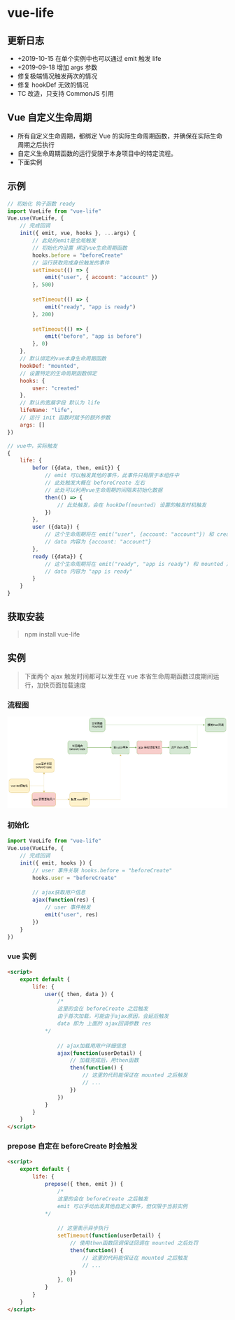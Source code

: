 # vue-life

## 更新日志

-   +2019-10-15 在单个实例中也可以通过 emit 触发 life
-   +2019-09-18 增加 args 参数
-   修复极端情况触发两次的情况
-   修复 hookDef 无效的情况
-   TC 改造，只支持 CommonJS 引用

## Vue 自定义生命周期

-   所有自定义生命周期，都绑定 Vue 的实际生命周期函数，并确保在实际生命周期之后执行
-   自定义生命周期函数的运行受限于本身项目中的特定流程。
-   下面实例

## 示例

```javascript
// 初始化 钩子函数 ready
import VueLife from "vue-life"
Vue.use(VueLife, {
    // 完成回调
    init({ emit, vue, hooks }, ...args) {
        // 此处的emit是全局触发
        // 初始化内设置 绑定vue生命周期函数
        hooks.before = "beforeCreate"
        // 运行获取完成身份触发的事件
        setTimeout(() => {
            emit("user", { account: "account" })
        }, 500)

        setTimeout(() => {
            emit("ready", "app is ready")
        }, 200)

        setTimeout(() => {
            emit("before", "app is before")
        }, 0)
    },
    // 默认绑定的vue本身生命周期函数
    hookDef: "mounted",
    // 设置特定的生命周期函数绑定
    hooks: {
        user: "created"
    },
    // 默认的宽展字段 默认为 life
    lifeName: "life",
    // 运行 init 函数时赋予的额外参数
    args: []
})
```

```javascript
// vue中，实际触发
{
    life: {
        befor ({data, then, emit}) {
            // emit 可以触发其他的事件，此事件只局限于本组件中
            // 此处触发大概在 beforeCreate 左右
            // 此处可以利用vue生命周期的间隔来初始化数据
            then(() => {
                // 此处触发，会在 hookDef(mounted) 设置的触发时机触发
            })
        },
        user ({data}) {
            // 这个生命周期将在 emit("user", {account: "account"}) 和 created 之后来触发生命周期（hooks配置）
            // data 内容为 {account: "account"}
        },
        ready ({data}) {
            // 这个生命周期将在 emit("ready", "app is ready") 和 mounted 之后来触发生命周期（hookDef配置）
            // data 内容为 "app is ready"
        }
    }
}

```

## 获取安装

> npm install vue-life

## 实例

> 下面两个 ajax 触发时间都可以发生在 vue 本省生命周期函数过度期间运行，加快页面加载速度

### 流程图

!["流程图"](./imgs/tu.png)

### 初始化

```js
import VueLife from "vue-life"
Vue.use(VueLife, {
    // 完成回调
    init({ emit, hooks }) {
        // user 事件关联 hooks.before = "beforeCreate"
        hooks.user = "beforeCreate"

        // ajax获取用户信息
        ajax(function(res) {
            // user 事件触发
            emit("user", res)
        })
    }
})
```

### vue 实例

```html
<script>
    export default {
        life: {
            user({ then, data }) {
                /*
                这里的会在 beforeCreate 之后触发
                由于首次加载，可能由于ajax原因，会延后触发
                data 即为 上面的 ajax回调参数 res
            */

                // ajax加载用用户详细信息
                ajax(function(userDetail) {
                    // 加载完成后，用then函数
                    then(function() {
                        // 这里的代码能保证在 mounted 之后触发
                        // ...
                    })
                })
            }
        }
    }
</script>
```

### prepose 自定在 beforeCreate 时会触发

```html
<script>
    export default {
        life: {
            prepose({ then, emit }) {
                /*
                这里的会在 beforeCreate 之后触发
                emit 可以手动出发其他自定义事件，但仅限于当前实例
            */

                // 这里表示异步执行
                setTimeout(function(userDetail) {
                    // 使用then函数回调保证回调在 mounted 之后处罚
                    then(function() {
                        // 这里的代码能保证在 mounted 之后触发
                        // ...
                    })
                }, 0)
            }
        }
    }
</script>
```
